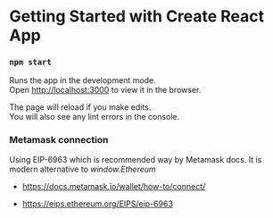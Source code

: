 # Getting Started with Create React App

### `npm start`

Runs the app in the development mode.\
Open [http://localhost:3000](http://localhost:3000) to view it in the browser.

The page will reload if you make edits.\
You will also see any lint errors in the console.

### Metamask connection

Using EIP-6963 which is recommended way by Metamask docs. It is modern alternative to *window.Ethereum*

- https://docs.metamask.io/wallet/how-to/connect/

- https://eips.ethereum.org/EIPS/eip-6963

